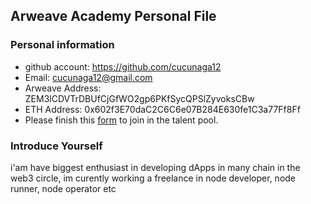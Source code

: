 ## Arweave Academy Personal File

### Personal information

- github account: https://github.com/cucunaga12
- Email: cucunaga12@gmail.com
- Arweave Address: ZEM3lCDVTrDBUfCjGfWO2gp6PKfSycQPSlZyvoksCBw
- ETH Address: 0x602f3E70daC2C6C6e07B284E630fe1C3a77Ff8Ff
- Please finish this [form](https://docs.google.com/forms/d/e/1FAIpQLSfWA5fIIcBgmRppm3jNz5vmf9Mai_QMVil-2pO4r7YKn_Zhtw/viewform?usp=sf_link) to join in the talent pool.

### Introduce Yourself
 i'am have biggest enthusiast in developing dApps in many chain in the web3 circle, im curently working a freelance in node developer, node runner, node operator etc
